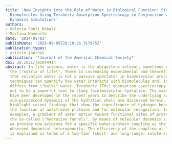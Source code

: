 ```yaml
---
title: 'New Insights into the Role of Water in Biological Function: Studying Solvated
  Biomolecules Using Terahertz Absorption Spectroscopy in Conjunction with Molecular
  Dynamics Simulations'
authors:
- Valeria Conti Nibali
- Martina Havenith
date: '2014-01-01'
publishDate: '2025-09-05T20:10:26.317975Z'
publication_types:
- article-journal
publication: '*Journal of the American Chemical Society*'
doi: 10.1021/ja504441h
abstract: In life science, water is the ubiquitous solvent, sometimes even called
  the \"matrix of life\". There is increasing experimental and theoretical evidence
  that solvation water is not a passive spectator in biomolecular processes. New experimental
  techniques can quantify how water interacts with biomolecules and, in doing so,
  differs from \"bulk\" water. Terahertz (THz) absorption spectroscopy has turned
  out to be a powerful tool to study (bio)molecular hydration. The main concepts that
  have been developed in the recent years to describe the underlying solute-induced
  sub-picosecond dynamics of the hydration shell are discussed herein. Moreover, we
  highlight recent findings that show the significance of hydrogen bond dynamics for
  the function of antifreeze proteins and for molecular recognition. In all of these
  examples, a gradient of water motion toward functional sites of proteins is observed,
  the so-called \"hydration funnel\". By means of molecular dynamics simulations,
  we provide new evidence for a specific water-protein coupling as the cause of the
  observed dynamical heterogeneity. The efficiency of the coupling at THz frequencies
  is explained in terms of a two-tier (short- and long-range) solute-solvent interaction.
---
```

